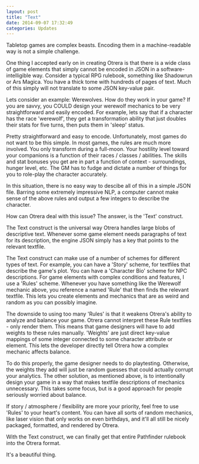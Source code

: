```yaml
---
layout: post
title: "Text"
date: 2014-09-07 17:32:49
categories: Updates
---
```


Tabletop games are complex beasts. Encoding them in a machine-readable way is not a simple challenge.

One thing I accepted early on in creating Otrera is that there is a wide class of game elements that simply cannot be encoded in JSON in a software-intelligible way. Consider a typical RPG rulebook, something like Shadowrun or Ars Magica. You have a thick tome with hundreds of pages of text. Much of this simply will not translate to some JSON key-value pair.

Lets consider an example: Werewolves. How do they work in your game? If you are savvy, you COULD design your werewolf mechanics to be very straightforward and easily encoded. For example, lets say that if a character has the race 'werewolf', they get a transformation ability that just doubles their stats for five turns, then puts them in 'sleep' status.

Pretty straightforward and easy to encode. Unfortunately, most games do not want to be this simple. In most games, the rules are much more involved. You only transform during a full-moon. Your hostility level toward your companions is a function of their races / classes / abilities. The skills and stat bonuses you get are in part a function of context - surroundings, hunger level, etc. The GM has to fudge and dictate a number of things for you to role-play the character accurately.

In this situation, there is no easy way to descibe all of this in a simple JSON file. Barring some extremely impressive NLP, a computer cannot make sense of the above rules and output a few integers to describe the character.

How can Otrera deal with this issue? The answer, is the 'Text' construct.

The Text construct is the universal way Otrera handles large blobs of descriptive text. Whenever some game element needs paragraphs of text for its description, the engine JSON simply has a key that points to the relevant textfile.

The Text construct can make use of a number of schemes for different types of text. For example, you can have a 'Story' scheme, for textfiles that describe the game's plot. You can have a 'Character Bio' scheme for NPC descriptions. For game elements with complex conditions and features, I use a 'Rules' scheme. Whenever you have something like the Werewolf mechanic above, you reference a named 'Rule' that then finds the relevant textfile. This lets you create elements and mechanics that are as weird and random as you can possibly imagine.

The downside to using too many 'Rules' is that it weakens Otrera's ability to analyze and balance your game. Otrera cannot interpret these Rule textfiles - only render them. This means that game designers will have to add weights to these rules manually. 'Weights' are just direct key-value mappings of some integer connected to some character attribute or element. This lets the developer directly tell Otrera how a complex mechanic affects balance.

To do this properly, the game designer needs to do playtesting. Otherwise, the weights they add will just be random guesses that could actually corrupt your analytics. The other solution, as mentioned above, is to intentionally design your game in a way that makes textfile descriptions of mechanics unnecessary. This takes some focus, but is a good approach for people seriously worried about balance.

If story / atmosphere / flexibility are more your priority, feel free to use 'Rules' to your heart's content. You can have all sorts of random mechanics, like laser vision that only works on even birthdays, and it'll all still be nicely packaged, formatted, and rendered by Otrera.

With the Text construct, we can finally get that entire Pathfinder rulebook into the Otrera format.

It's a beautiful thing.
